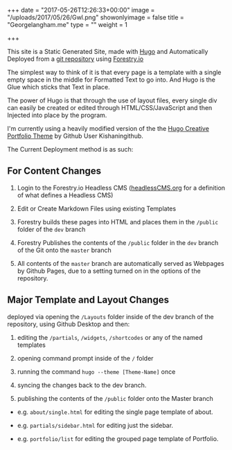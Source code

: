 +++
date = "2017-05-26T12:26:33+00:00"
image = "/uploads/2017/05/26/Gwl.png"
showonlyimage = false
title = "Georgelangham.me"
type = ""
weight = 1

+++


This site is a Static Generated Site, made with [Hugo](https://gohugo.io) and Automatically Deployed from a [git repository](https://github.com/GeorgeWL/georgelangham.me.github.io) using [Forestry.io](https://Forestry.io)

The simplest way to think of it is that every page is a template with a single empty space in the middle for Formatted Text to go into. And Hugo is the Glue which sticks that Text in place.

The power of Hugo is that through the use of layout files, every single div can easily be created or edited through HTML/CSS/JavaScript and then Injected into place by the program.

I'm currently using a heavily modified version of the the [Hugo Creative Portfolio Theme](https://github.com/kishaningithub/hugo-creative-portfolio-theme) by Github User Kishaningithub.

The Current Deployment method is as such:

## For Content Changes

1. Login to the Forestry.io Headless CMS ([headlessCMS.org](headlesscms.org) for a definition of what defines a Headless CMS)

1. Edit or Create Markdown Files using existing Templates

1. Forestry builds these pages into HTML and places them in the `/public` folder of the `dev` branch

1. Forestry Publishes the contents of the `/public` folder in the `dev` branch of the Git onto the `master` branch

1. All contents of the `master` branch are automatically served as Webpages by Github Pages, due to a setting turned on in the options of the repository.

## Major Template and Layout Changes

deployed via opening the `/Layouts` folder inside of the dev branch of the repository, using Github Desktop and then:

1. editing the `/partials`, `/widgets`, `/shortcodes` or any of the named templates

1. opening command prompt inside of the `/` folder

1. running the command `hugo --theme [Theme-Name]` once

1. syncing the changes back to the dev branch.

1. publishing the contents of the `/public` folder onto the Master branch

* e.g. `about/single.html` for editing the single page template of about.

* e.g. `partials/sidebar.html` for editing just the sidebar.

* e.g. `portfolio/list` for editing the grouped page template of Portfolio.
